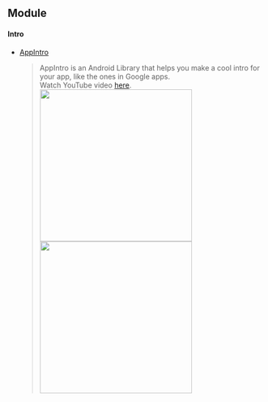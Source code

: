 ## Module

#### Intro

* [AppIntro](https://github.com/PaoloRotolo/AppIntro)

  > AppIntro is an Android Library that helps you make a cool intro for your app, like the ones in Google apps.  
  > Watch YouTube video [here](https://www.youtube.com/watch?v=OlAugnH3jFY&feature=youtu.be).  
  > <img src="https://github.com/PaoloRotolo/AppIntro/blob/master/art/intro.png" width="300">
  > <img src="https://github.com/PaoloRotolo/AppIntro/blob/master/art/layout2.png" width="300">
